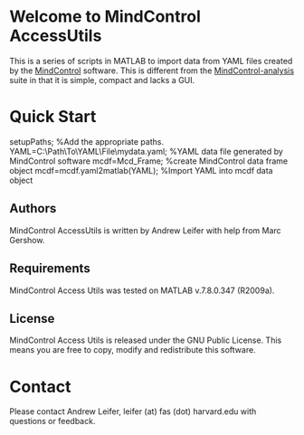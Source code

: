 Welcome to MindControl AccessUtils
==================================

This is a series of scripts in MATLAB to import data from YAML files created by the [MindControl][1] software. This is different from the [MindControl-analysis][2] suite in that it is simple, compact and lacks a GUI. 

  [1]: http://github.com/samuellab/mindcontrol
  [2]: http://github.com/samuellab/mindcontrol-analysis

Quick Start
===========


setupPaths; %Add the appropriate paths.
YAML=C:\Path\To\YAML\File\mydata.yaml; %YAML data file generated  by MindControl software
mcdf=Mcd_Frame; %create MindControl data frame object
mcdf=mcdf.yaml2matlab(YAML); %Import YAML into mcdf data object
 


Authors
-------
MindControl AccessUtils is written by Andrew Leifer with help from Marc Gershow.

Requirements
-----------
MindControl Access Utils was tested on MATLAB v.7.8.0.347 (R2009a). 

License
-------
MindControl Access Utils is released under the GNU Public License. This means you are free to copy, modify and redistribute this software. 

Contact
=======
Please contact Andrew Leifer, leifer (at) fas (dot) harvard.edu with questions or feedback.


